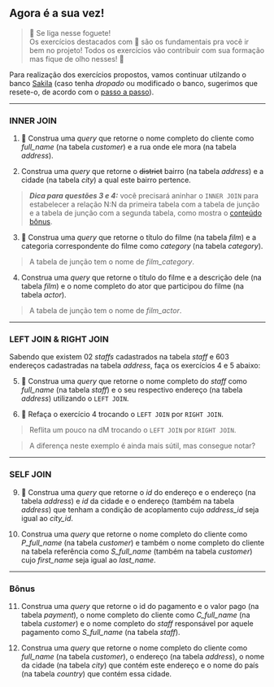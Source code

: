 ## Agora é a sua vez!

> 🚀 Se liga nesse foguete!  
> Os exercícios destacados com 🚀 são os fundamentais pra você ir bem no projeto! Todos os exercícios vão contribuir com sua formação mas fique de olho nesses! 👀  

Para realização dos exercícios propostos, vamos continuar utilzando o banco [Sakila](https://assets.app.betrybe.com/back-end/sakila-1ae15ae82697888c35bf1f1c8acbf755.sql) (caso tenha *dropado* ou modificado o banco, sugerimos que resete-o, de acordo com o [passo a passo](https://app.betrybe.com/course/back-end/introducao-a-sql/banco-de-dados-sql/f6f10a97-533d-4476-879d-b45cdf5d1b75/conteudos/25b91548-fe8b-4f2d-8e93-1ceda58bfb7c/restaurando-o-banco-de-dados-de-pratica-sakila/11d48bb2-9ba8-461b-8f75-e1b517b796db?use_case=side_bar)).

---

### INNER JOIN

1. 🚀 Construa uma *query* que retorne o nome completo do cliente como *full_name* (na tabela *customer*) e a rua onde ele mora (na tabela *address*).

2. Construa uma *query* que retorne o ~~district~~ bairro (na tabela *address*) e a cidade (na tabela *city*) a qual este bairro pertence.  

> ***Dica para questões 3 e 4:*** você precisará aninhar o ``INNER JOIN`` para estabelecer a relação N:N da primeira tabela com a tabela de junção e a tabela de junção com a segunda tabela, como mostra o [conteúdo bônus](https://link_para_conteúdo_bônus.com.br).

3. 🚀 Construa uma *query* que retorne o título do filme (na tabela *film*) e a categoria correspondente do filme como *category* (na tabela *category*).

> A tabela de junção tem o nome de *film_category*.

4. Construa uma *query* que retorne o título do filme e a descrição dele (na tabela *film*) e o nome completo do ator que participou do filme (na tabela *actor*).

> A tabela de junção tem o nome de *film_actor*.

---

### LEFT JOIN & RIGHT JOIN

Sabendo que existem 02 *staffs* cadastrados na tabela *staff* e 603 endereços cadastradas na tabela *address*, faça os exercícios 4 e 5 abaixo:

5. 🚀 Construa uma *query* que retorne o nome completo do *staff* como *full_name* (na tabela *staff*) e o seu respectivo endereço (na tabela *address*) utilizando o ``LEFT JOIN``.

6. 🚀 Refaça o exercício 4 trocando o ``LEFT JOIN`` por ``RIGHT JOIN``.

> Reflita um pouco na dM trocando o ``LEFT JOIN`` por ``RIGHT JOIN``.

> A diferença neste exemplo é ainda mais sútil, mas consegue notar? 

---

### SELF JOIN

9. 🚀 Construa uma *query* que retorne o *id* do endereço e o endereço (na tabela *address*) e *id* da cidade e o endereço (também na tabela *address*) que tenham a condição de acoplamento cujo *address_id* seja igual ao *city_id*.

10. Construa uma *query* que retorne o nome completo do cliente como *P_full_name* (na tabela *customer*) e também o nome completo do cliente na tabela referência como *S_full_name* (também na tabela *customer*) cujo *first_name* seja igual ao *last_name*.  

--- 

### Bônus

11. Construa uma *query* que retorne o id do pagamento e o valor pago (na tabela *payment*), o nome completo do cliente como *C_full_name* (na tabela *customer*) e o nome completo do *staff* responsável por aquele pagamento como *S_full_name* (na tabela *staff*).

12. Construa uma *query* que retorne o nome completo do cliente como *full_name* (na tabela *customer*), o endereço (na tabela *address*), o nome da cidade (na tabela *city*) que contém este endereço e o nome do país (na tabela *country*) que contém essa cidade. 